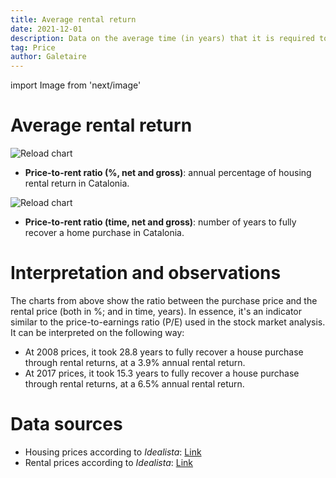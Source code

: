 ```yaml
---
title: Average rental return
date: 2021-12-01
description: Data on the average time (in years) that it is required to recover a house purchase through rental. An indicator similar to the price-to-earnings ratio (P/E).
tag: Price
author: Galetaire
---
```


import Image from 'next/image'

# Average rental return

![Reload chart](/images/rent2.png)

- **Price-to-rent ratio (%, net and gross)**: annual percentage of housing rental return in Catalonia.

![Reload chart](/images/rent.png)

- **Price-to-rent ratio (time, net and gross)**: number of years to fully recover a home purchase in Catalonia.

# Interpretation and observations

The charts from above show the ratio between the purchase price and the rental price (both in %; and in time, years). In essence, it's an indicator similar to the price-to-earnings ratio (P/E) used in the stock market analysis. It can be interpreted on the following way:

- At 2008 prices, it took 28.8 years to fully recover a house purchase through rental returns, at a 3.9% annual rental return.
- At 2017 prices, it took 15.3 years to fully recover a house purchase through rental returns, at a 6.5% annual rental return.

# Data sources

- Housing prices according to _Idealista_: [Link](https://www.idealista.com/sala-de-prensa/informes-precio-vivienda)
- Rental prices according to _Idealista_: [Link](https://www.idealista.com/sala-de-prensa/informes-precio-vivienda/alquiler/)
